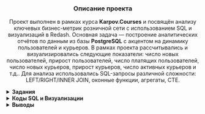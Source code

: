 <h3 align="center">Описание проекта</h3>
<p align="center">
Проект выполнен в рамках курса <strong>Karpov.Courses</strong> и посвящён анализу ключевых бизнес-метрик розничной сети с использованием SQL и визуализаций в Redash.  
Основная задача — построение аналитических отчётов по данным из базы <strong>PostgreSQL</strong> с акцентом на динамику пользователей и курьеров.  
В рамках проекта рассчитывались и визуализировались следующие показатели:  
число новых пользователей, прирост пользователей, число платящих пользователей,  
число новых курьеров, прирост курьеров, число активных курьеров и т.д..  
Для анализа использовались SQL-запросы различной сложности: LEFT/RIGHT/INNER JOIN, оконные функции, агрегаты, CTE.
</p>


<details>
<summary><strong>Задания</strong></summary>


<summary><strong>Задание 1: Динамика пользователей и курьеров</strong></summary>

📌 Рассчитаны следующие показатели для каждого дня:
- `new_users` — число новых пользователей  
- `new_couriers` — число новых курьеров  
- `total_users` — накопительное число пользователей  
- `total_couriers` — накопительное число курьеров  
- `date` — дата события  

🔢 Все значения приведены в виде целых чисел. Результат отсортирован по дате по возрастанию

---


<summary><strong>Задание 2: Прирост показателей в процентах</strong></summary>

📌 Дополнен запрос из предыдущего задания для расчёта относительной динамики:

- `new_users_change` — прирост числа новых пользователей (%)
- `new_couriers_change` — прирост числа новых курьеров (%)
- `total_users_growth` — прирост общего числа пользователей (%)
- `total_couriers_growth` — прирост общего числа курьеров (%)

📐 Все значения округлены до двух знаков после запятой.  
📅 Результат отсортирован по дате в порядке возрастания.

---

<summary><strong>Задание 3: Платящие пользователи и активные курьеры</strong></summary>

📌 Для каждого дня были рассчитаны следующие показатели:

- `paying_users` — число платящих пользователей  
- `active_couriers` — число активных курьеров  
- `paying_users_share` — доля платящих пользователей (%)  
- `active_couriers_share` — доля активных курьеров (%)  
- `date` — дата

📐 Абсолютные значения представлены целыми числами.  
📊 Доли выражены в процентах и округлены до двух знаков после запятой.  
📅 Результат отсортирован по дате в порядке возрастания.

---

<summary><strong>Задание 4: Повторные и единичные заказы пользователей</strong></summary>

📌 Для каждого дня рассчитаны доли платящих пользователей:

- `single_order_users_share` — доля пользователей, сделавших **один заказ**  
- `several_orders_users_share` — доля пользователей, сделавших **более одного заказа**  
- `date` — дата

📊 Доли рассчитаны от общего числа платящих пользователей за день, выражены в процентах и округлены до двух знаков после запятой.  
📅 Результаты отсортированы по возрастанию даты.

---

<summary><strong>Задание 5: Первые заказы и заказы новых пользователей</strong></summary>

📌 Для каждого дня рассчитаны следующие показатели:

- `orders` — общее число заказов  
- `first_orders` — число **первых заказов** пользователей  
- `new_users_orders` — число заказов, сделанных **в день первого использования**  
- `first_orders_share` — доля первых заказов от общего числа заказов (%)  
- `new_users_orders_share` — доля заказов новых пользователей от общего числа заказов (%)  
- `date` — дата

🔢 Количественные показатели выражены целыми числами.  
📊 Доли рассчитаны в процентах, округлены до двух знаков после запятой.  
📅 Результат отсортирован по возрастанию даты.

---

</details>


<details>
<summary><strong>Коды SQL и Визуализации</strong></summary>       
<summary><strong>Задание 1: Код и график — Динамика пользователей и курьеров</strong></summary>

### Код

```sql
SELECT date, new_users, new_couriers, 
       sum(new_users) over(order by date)::INTEGER as total_users, 
       sum(new_couriers) over(order by date)::INTEGER as total_couriers 
FROM 
(
  SELECT time_courier as date, new_users, new_couriers 
  FROM 
    (SELECT time_user, count(time_user) as new_users 
     FROM 
       (SELECT user_id, time::date as time_user, 
               row_number() OVER(PARTITION BY user_id ORDER BY time) as porydok 
        FROM user_actions
       ) as porydok_users
     WHERE porydok = 1
     GROUP BY time_user
    ) as unique_day_users

  JOIN

    (SELECT time_courier, count(time_courier) as new_couriers 
     FROM 
       (SELECT courier_id, time::date as time_courier, 
               row_number() OVER(PARTITION BY courier_id ORDER BY time) as porydok 
        FROM courier_actions
       ) as porydok_couriers
     WHERE porydok = 1
     GROUP BY time_courier
    ) as porydok_couriers

  ON time_courier = time_user
) as kolvo;
```

### Динамика новых пользователей и курьеров

![График новых пользователей и курьеров](https://drive.google.com/uc?export=view&id=1utO-05YZpRS3nRqrh6x_8n9m1BiIJjgs)

### Динамика общего числа пользователей

![График общего числа пользователей](https://drive.google.com/uc?export=view&id=1e-nVF563jSuhsUVFSUA3gTwyMko3EB8y)

---

<summary><strong>Задание 2: Код и график — Прирост показателей в процентах</strong></summary>

### Код

```sql
SELECT date,
new_users,
new_couriers,
total_users,
total_couriers,
ROUND(100 * (new_users - lag(new_users, 1) over(order by date)) / lag(new_users, 1) over(order by date)::NUMERIC, 2)  as new_users_change,
ROUND(100 * (new_couriers- lag(new_couriers, 1) over(order by date)) / lag(new_couriers, 1) over(order by date)::NUMERIC, 2) as new_couriers_change,
ROUND(100 * (total_users- lag(total_users, 1) over(order by date)) / lag(total_users, 1) over(order by date)::NUMERIC, 2) as total_users_growth, 
ROUND(100 * (total_couriers- lag(total_couriers, 1) over(order by date)) / lag(total_couriers, 1) over(order by date)::NUMERIC, 2) as total_couriers_growth
FROM 
(SELECT date, new_users, new_couriers, sum(new_users) over(order by date)::INTEGER as total_users, sum(new_couriers) over(order by date)::INTEGER  as total_couriers FROM 
  (SELECT time_courier as date, new_users, new_couriers FROM 
   (SELECT time_user, count(time_user) as new_users FROM 
    (SELECT user_id, time::date as time_user, row_number() OVER(PARTITION BY user_id ORDER BY time) as porydok FROM user_actions
     order by user_id) as porydok_users
   WHERE porydok = 1
   group by time_user
   order by time_user) as unique_day_users
 
   JOIN
 
    (SELECT time_courier, count(time_courier) as new_couriers FROM 
      (SELECT courier_id, time::date as time_courier, row_number() OVER(PARTITION BY courier_id ORDER BY time) as porydok FROM courier_actions
       order by courier_id) as porydok_couriers
     WHERE porydok = 1
     group by time_courier
     order by time_courier) as porydok_couriers
 
   on time_courier = time_user) as kolvo) as prirost
```

### Динамика новых пользователей и курьеров

![Динамика прироста числа новых пользователей и курьеров](https://drive.google.com/uc?export=view&id=1CiWQGpS8T5Z0BNDC18igPf8G5adOpr7q)

### Динамика общего числа пользователей

![Динамика прироста общего числа пользователей и курьеров](https://drive.google.com/uc?export=view&id=1icXQY02osg4VnqJoHWMnL04OBT_scHhn)

---


<summary><strong>Задание 3: Код и график —  Платящие пользователи и активные курьеры</strong></summary>

### Код

```sql
  WITH plat as (
   SELECT order_id
   FROM user_actions
   group by order_id
   HAVING count(order_id) = 1
   order by order_id
   ),
   
   dostavka as ( 
   SELECT order_id
   FROM courier_actions
   group by order_id
   HAVING count(order_id) = 2
   order by order_id)
   

SELECT date,
paying_users,
active_couriers,
ROUND(paying_users * 100 / total_users::NUMERIC, 2) as paying_users_share,
ROUND(active_couriers * 100 / total_couriers::NUMERIC, 2) as active_couriers_share
FROM 
 (SELECT date, paying_users, sum(new_users) over(order by date)::INTEGER as total_users, paying_couriers as active_couriers,  sum(new_couriers) over(order by date)::INTEGER  as total_couriers FROM
  (SELECT  time_user as date, new_users, paying_users, new_couriers, paying_couriers FROM 
   (SELECT time_user, count(time_user) FILTER (WHERE porydok = 1) as new_users, count(DISTINCT user_id) FILTER (WHERE order_id in (SELECT * FROM plat)) as paying_users FROM 
      (SELECT order_id, user_id, time::date as time_user, row_number() OVER(PARTITION BY user_id ORDER BY time) as porydok FROM user_actions
       order by user_id) as porydok_users
     group by time_user
     order by time_user) as porydok_users
    
     JOIN
   
     (SELECT time_courier, count(time_courier) FILTER (WHERE porydok = 1) as new_couriers, count(DISTINCT courier_id) FILTER (WHERE order_id in (SELECT * FROM dostavka)) as paying_couriers FROM 
      (SELECT order_id, courier_id, time::date as time_courier, row_number() OVER(PARTITION BY courier_id ORDER BY time) as porydok FROM courier_actions
       order by courier_id) as porydok_couriers
     group by time_courier
     order by time_courier) as porydok_couriers
   
     on time_user = time_courier) as spisok) as pay_total
```

### Динамика активности платящих пользователей и курьеров

![График: платящие пользователи и активные курьеры](https://drive.google.com/uc?export=view&id=1eIjAjc-Q1jPW0GJRCErM5_9g493P94Om)

### Доля платящих пользователей и активных курьеров

![График: доля платящих пользователей и активных курьеров](https://drive.google.com/uc?export=view&id=1BzlEcj1iwV6rgeaHPCrMADZDy1UkptpW)


---


<summary><strong>Задание 4: Код и график —  Повторные и единичные заказы пользователей</strong></summary>

### Код

```sql
  SELECT order_id
   FROM user_actions
   group by order_id
   HAVING count(order_id) = 1
   order by order_id
   )
   
SELECT date, ROUND(edinic * 100 / paying_users::NUMERIC, 2) as single_order_users_share, ROUND(mnogo * 100 / paying_users::NUMERIC, 2) as several_orders_users_share FROM 
 (SELECT pay_users.time_user as date, paying_users, edinic, mnogo FROM 
  (SELECT time_user, count(DISTINCT user_id) FILTER (WHERE order_id in (SELECT * FROM plat)) as paying_users FROM 
       (SELECT order_id, user_id, time::date as time_user, row_number() OVER(PARTITION BY user_id ORDER BY time) as porydok FROM user_actions
        order by user_id) as porydok_users
      group by time_user
      order by time_user) as pay_users
   
    JOIN
    
  (SELECT time_user, count(user_id) FILTER(WHERE kolvo = 1) as edinic, count(user_id) FILTER(WHERE kolvo > 1) as mnogo FROM 
       (SELECT time::date as time_user, user_id, count(user_id) as kolvo FROM user_actions
        WHERE order_id in (SELECT * FROM plat)
        group by time_user, user_id) as kolvo_zakazov
    group by time_user
    order by time_user) as zakazy 

on zakazy.time_user = pay_users.time_user) as kolvo_users

```

### Доли пользователей с одним и несколькими заказами

![График: доли пользователей с одним и несколькими заказами](https://drive.google.com/uc?export=view&id=1JNS3PEi35YFaQeru784HHRwtrv6HRpvT)


---

<summary><strong>Задание 5: Код и график - Первые заказы и заказы новых пользователей</strong></summary>

### Код

```sql
 WITH plat as (
   SELECT order_id
   FROM user_actions
   group by order_id
   HAVING count(order_id) = 1
   order by order_id
   ),
   
   dostavka as ( 
   SELECT order_id
   FROM courier_actions
   group by order_id
   HAVING count(order_id) = 2
   order by order_id)
   

 
 SELECT date,
 orders,
 first_orders,
 new_users_orders,
 ROUND(first_orders * 100 / orders::NUMERIC, 2) as first_orders_share,
 ROUND(new_users_orders * 100 / orders::NUMERIC, 2) as new_users_orders_share
 FROM
  (SELECT time::DATE as date,
   count(order_id) as orders,
   count(order_id) FILTER(WHERE perv = 1) as first_orders,
   count(order_id) FILTER(WHERE perv = new_zakazy)  as new_users_orders
   FROM  
    (SELECT user_id, order_id, action, time, 
     row_number() over(PARTITION BY user_id order by time) as perv,
     row_number() over(PARTITION BY user_id, time::DATE order by time) as new_zakazy
     FROM user_actions
     WHERE order_id in (SELECT * FROM plat) and order_id in (SELECT * FROM dostavka)
     order by user_id) as kolvo
    group by date) as chislo
  order by date


```

### Динамика общего числа заказов, первых заказов и заказов новых пользователей

![График: общее число заказов, первые заказы и заказы новых пользователей](https://drive.google.com/uc?export=view&id=1wgOsmV1aESJPmckZXNmBGJSj4wJSLXli)

### Доля первых заказов и заказов новых пользователей в общем числе заказов

![График: доля первых заказов и заказов новых пользователей](https://drive.google.com/uc?export=view&id=156PJkrx9Tb4US5EjVopOTwiuGlorO2vI)


---

<summary><strong>Задание 6: Код и график - </strong></summary>




































</details>

<details> 

<summary><strong>Выводы</strong></summary>
